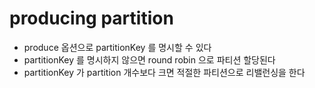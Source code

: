# producing partition

- produce 옵션으로 partitionKey 를 명시할 수 있다
- partitionKey 를 명시하지 않으면 round robin 으로 파티션 할당된다
- partitionKey 가 partition 개수보다 크면 적절한 파티션으로 리밸런싱을 한다
